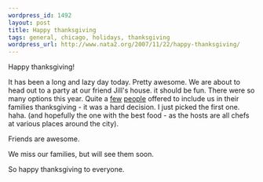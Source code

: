 ```yaml
--- 
wordpress_id: 1492
layout: post
title: Happy thanksgiving
tags: general, chicago, holidays, thanksgiving
wordpress_url: http://www.nata2.org/2007/11/22/happy-thanksgiving/
---
```

Happy thanksgiving!

It has been a long and lazy day today. Pretty awesome.  We are about to head out to a party at our friend Jill's house. it should be fun. There were so many options this year. Quite a <a href="http://callmejeffrey.com/">few</a> <a href="http://morefishthanman.com/">people</a> offered to include us in their families thanksgiving - it was a hard decision. I just picked the first one. haha. (and hopefully the one with the best food - as the hosts are all chefs at various places around the city).

Friends are awesome.

We miss our families, but will see them soon.

So happy thanksgiving to everyone.
